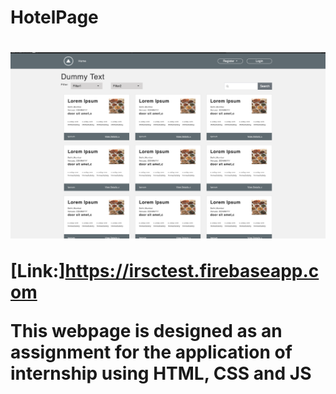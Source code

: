 <h1>HotelPage<h1>
  
<img src="hotelpage.png">
  
[Link:]https://irsctest.firebaseapp.com

This webpage is designed as an assignment for the application of internship using HTML, CSS and JS

